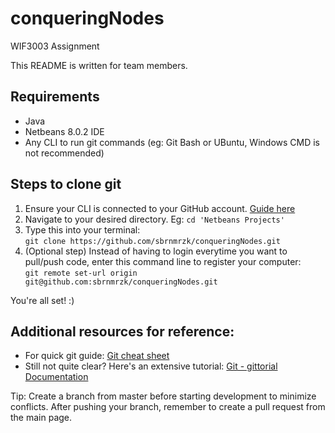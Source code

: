 # conqueringNodes
WIF3003 Assignment

This README is written for team members. 

## Requirements  
* Java
* Netbeans 8.0.2 IDE
* Any CLI to run git commands (eg: Git Bash or UBuntu, Windows CMD is not recommended)

## Steps to clone git
1. Ensure your CLI is connected to your GitHub account. [Guide here](https://help.github.com/en/github/authenticating-to-github/generating-a-new-ssh-key-and-adding-it-to-the-ssh-agent)
2. Navigate to your desired directory. Eg: `cd 'Netbeans Projects' `
3. Type this into your terminal:<br>
`git clone https://github.com/sbrnmrzk/conqueringNodes.git`
4. (Optional step) Instead of having to login everytime you want to pull/push code, enter this command line to register your computer: <br>
`git remote set-url origin git@github.com:sbrnmrzk/conqueringNodes.git`

You're all set! :)

## Additional resources for reference:
* For quick git guide: [Git cheat sheet](https://github.github.com/training-kit/downloads/github-git-cheat-sheet/)
* Still not quite clear? Here's an extensive tutorial: [Git - gittorial Documentation](https://git-scm.com/docs/gittutorial)

Tip: Create a branch from master before starting development to minimize conflicts. After pushing your branch, remember to create a pull request from the main page.
